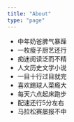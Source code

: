```yaml
---
title: "About"
type: "page"
---
```


- 中年奶爸脾气暴躁
- 一枚瘦子厨艺还行
- 痴迷阅读泛而不精
- 人文历史文学小说
- 一目十行过目就完
- 喜欢踢球人菜瘾大
- 每天六点起床跑步
- 配速还行5分左右
- 马拉松赛屡报不中


